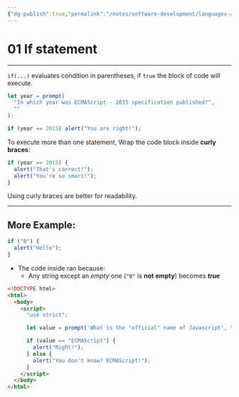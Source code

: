 ```yaml
---
{"dg-publish":true,"permalink":"/notes/software-development/languages-and-frameworks/web-development/front-end/javascript-vanilla/01-basics/08-conditionals/01-if-statement/","tags":["programming","webdevelopment","frontend","JavaScript"],"created":"2025-07-13T15:24:55.970+08:00"}
---
```



# 01 If statement

---

`if(...)` evaluates condition in parentheses, if `true` the block of code will execute.

```javascript
let year = prompt(
  "In which year was ECMAScript - 2015 specification published?",
  ""
);

if (year == 2015) alert("You are right!");
```

To execute more than one statement,
Wrap the code block inside **curly braces**:

```javascript
if (year == 2015) {
  alert("That's correct!");
  alert("You're so smart!");
}
```

Using curly braces are better for readability.

---

## More Example:

```javascript
if ("0") {
  alert("Hello");
}
```

- The code inside ran because:
  - Any string except an _empty_ one (`"0"` is **not empty**) becomes **_true_**

```html
<!DOCTYPE html>
<html>
  <body>
    <script>
      "use strict";

      let value = prompt('What is the "official" name of Javascript', "");

      if (value == "ECMAScript") {
        alert("Right!");
      } else {
        alert("You don't know? ECMAScript!");
      }
    </script>
  </body>
</html>
```
